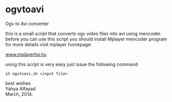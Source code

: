 ogvtoavi
========

Ogv to Avi converter

this is a small script that converts ogv video files into avi using mencoder.
before you can use this script you should install Mplayer mencoder program for more details visit mplayer homepage:

www.mplayerhq.hu

using this script is very easy just issue the following command

<code>sh ogvtoavi.sh \<input file\></code>

best wishes<br />
Yahya Alfayad<br />
March, 2014.
